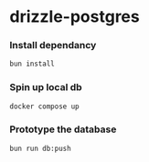 # drizzle-postgres

### Install dependancy

```bash
bun install
```

### Spin up local db

```bash
docker compose up
```

### Prototype the database

```bash
bun run db:push
```
